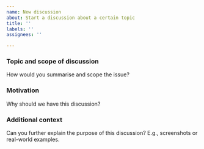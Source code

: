 ```yaml
---
name: New discussion
about: Start a discussion about a certain topic
title: ''
labels: ''
assignees: ''

---
```


### Topic and scope of discussion
How would you summarise and scope the issue?

### Motivation
Why should we have this discussion?

### Additional context
Can you further explain the purpose of this discussion? E.g., screenshots or real-world examples.
